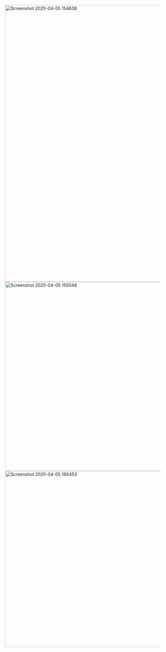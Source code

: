 <img width="1080" height="896" alt="Screenshot 2025-04-05 154638" src="https://github.com/user-attachments/assets/ee8fbecd-c6a5-4f11-8ad6-13260e8cd3e6" />

<img width="577" height="612" alt="Screenshot 2025-04-05 155048" src="https://github.com/user-attachments/assets/b0a34273-e9a5-47b9-8508-7dec127dd043" />

<img width="1197" height="570" alt="Screenshot 2025-04-05 160453" src="https://github.com/user-attachments/assets/87d7a7c2-473f-47d5-8363-fca9b40bb926" />

